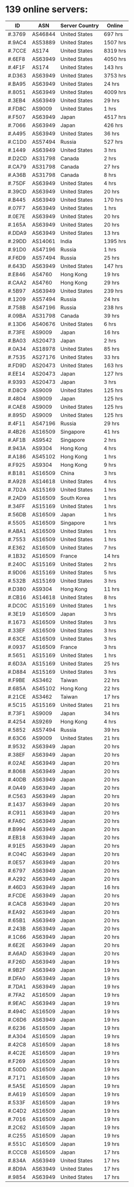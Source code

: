 # 139 online servers:

| ID | ASN | Server Country | Online |
| ------ | ------ | ------ | ------ |
| #.3769 | AS46844 | United States | 697 hrs |
| #.9AC4 | AS53889 | United States | 1507 hrs |
| #.7CCE | AS174 | United States | 8319 hrs |
| #.6EF8 | AS63949 | United States | 4050 hrs |
| #.4F1F | AS174 | United States | 143 hrs |
| #.D363 | AS63949 | United States | 3753 hrs |
| #.BA95 | AS63949 | United States | 24 hrs |
| #.8051 | AS63949 | United States | 4009 hrs |
| #.3EB4 | AS63949 | United States | 29 hrs |
| #.FD8C | AS9009 | United States | 1 hrs |
| #.F507 | AS63949 | Japan | 4517 hrs |
| #.7066 | AS63949 | Japan | 426 hrs |
| #.A495 | AS63949 | United States | 36 hrs |
| #.C1D0 | AS57494 | Russia | 527 hrs |
| #.1449 | AS63949 | United States | 3 hrs |
| #.D2CD | AS31798 | Canada | 2 hrs |
| #.CA79 | AS31798 | Canada | 27 hrs |
| #.A36B | AS31798 | Canada | 8 hrs |
| #.75DF | AS63949 | United States | 4 hrs |
| #.39CD | AS63949 | United States | 20 hrs |
| #.B445 | AS63949 | United States | 170 hrs |
| #.07F7 | AS63949 | United States | 1 hrs |
| #.0E7E | AS63949 | United States | 20 hrs |
| #.165A | AS63949 | United States | 20 hrs |
| #.DDA9 | AS63949 | United States | 13 hrs |
| #.29DD | AS14061 | India | 1395 hrs |
| #.91D0 | AS47196 | Russia | 1 hrs |
| #.F6D9 | AS57494 | Russia | 25 hrs |
| #.643D | AS63949 | United States | 147 hrs |
| #.E846 | AS4760 | Hong Kong | 19 hrs |
| #.CAA2 | AS4760 | Hong Kong | 29 hrs |
| #.5B97 | AS63949 | United States | 239 hrs |
| #.1209 | AS57494 | Russia | 24 hrs |
| #.758B | AS47196 | Russia | 238 hrs |
| #.09BA | AS31798 | Canada | 39 hrs |
| #.13D6 | AS40676 | United States | 6 hrs |
| #.73FE | AS9009 | Japan | 16 hrs |
| #.BA03 | AS20473 | Japan | 2 hrs |
| #.0A34 | AS18978 | United States | 85 hrs |
| #.7535 | AS27176 | United States | 33 hrs |
| #.FD9D | AS20473 | United States | 163 hrs |
| #.EE14 | AS20473 | Japan | 127 hrs |
| #.9393 | AS20473 | Japan | 3 hrs |
| #.D8C9 | AS9009 | United States | 125 hrs |
| #.4804 | AS9009 | Japan | 125 hrs |
| #.CAE8 | AS9009 | United States | 125 hrs |
| #.895D | AS9009 | United States | 125 hrs |
| #.4F11 | AS47196 | Russia | 29 hrs |
| #.4B26 | AS16509 | Singapore | 41 hrs |
| #.AF1B | AS9542 | Singapore | 2 hrs |
| #.943A | AS9304 | Hong Kong | 4 hrs |
| #.A186 | AS45102 | Hong Kong | 1 hrs |
| #.F925 | AS9304 | Hong Kong | 9 hrs |
| #.B181 | AS16509 | China | 3 hrs |
| #.A928 | AS14618 | United States | 4 hrs |
| #.7D2A | AS15169 | United States | 1 hrs |
| #.2AD9 | AS16509 | South Korea | 1 hrs |
| #.34FF | AS15169 | United States | 1 hrs |
| #.56DB | AS16509 | Japan | 1 hrs |
| #.5505 | AS16509 | Singapore | 1 hrs |
| #.ABA1 | AS16509 | United States | 1 hrs |
| #.7553 | AS16509 | United States | 1 hrs |
| #.E362 | AS16509 | United States | 7 hrs |
| #.1B32 | AS16509 | France | 14 hrs |
| #.240C | AS15169 | United States | 2 hrs |
| #.9D06 | AS15169 | United States | 5 hrs |
| #.532B | AS15169 | United States | 3 hrs |
| #.D380 | AS9304 | Hong Kong | 11 hrs |
| #.CB16 | AS14618 | United States | 8 hrs |
| #.DC0C | AS15169 | United States | 1 hrs |
| #.3E19 | AS16509 | Japan | 3 hrs |
| #.1673 | AS16509 | United States | 3 hrs |
| #.33EF | AS16509 | United States | 3 hrs |
| #.63CE | AS16509 | United States | 3 hrs |
| #.0937 | AS16509 | France | 3 hrs |
| #.5651 | AS15169 | United States | 1 hrs |
| #.6D3A | AS15169 | United States | 25 hrs |
| #.D884 | AS15169 | United States | 3 hrs |
| #.F9BE | AS3462 | Taiwan | 22 hrs |
| #.685A | AS45102 | Hong Kong | 22 hrs |
| #.21CE | AS3462 | Taiwan | 17 hrs |
| #.5C15 | AS15169 | United States | 21 hrs |
| #.73F1 | AS9009 | Japan | 34 hrs |
| #.4254 | AS9269 | Hong Kong | 4 hrs |
| #.5852 | AS57494 | Russia | 39 hrs |
| #.63C6 | AS9009 | United States | 21 hrs |
| #.9532 | AS63949 | Japan | 20 hrs |
| #.38EF | AS63949 | Japan | 20 hrs |
| #.02AE | AS63949 | Japan | 20 hrs |
| #.8068 | AS63949 | Japan | 20 hrs |
| #.40DB | AS63949 | Japan | 20 hrs |
| #.0A49 | AS63949 | Japan | 20 hrs |
| #.C563 | AS63949 | Japan | 20 hrs |
| #.1437 | AS63949 | Japan | 20 hrs |
| #.C911 | AS63949 | Japan | 20 hrs |
| #.FA6C | AS63949 | Japan | 20 hrs |
| #.B994 | AS63949 | Japan | 20 hrs |
| #.EB18 | AS63949 | Japan | 20 hrs |
| #.91E5 | AS63949 | Japan | 20 hrs |
| #.C04C | AS63949 | Japan | 20 hrs |
| #.0E57 | AS63949 | Japan | 20 hrs |
| #.6797 | AS63949 | Japan | 20 hrs |
| #.A292 | AS63949 | Japan | 20 hrs |
| #.46D3 | AS63949 | Japan | 16 hrs |
| #.FCDE | AS63949 | Japan | 20 hrs |
| #.CAC8 | AS63949 | Japan | 20 hrs |
| #.EA92 | AS63949 | Japan | 20 hrs |
| #.65B1 | AS63949 | Japan | 20 hrs |
| #.243B | AS63949 | Japan | 20 hrs |
| #.1C66 | AS63949 | Japan | 20 hrs |
| #.6E2E | AS63949 | Japan | 20 hrs |
| #.A6AD | AS63949 | Japan | 20 hrs |
| #.F26D | AS63949 | Japan | 19 hrs |
| #.9B2F | AS63949 | Japan | 19 hrs |
| #.DFA0 | AS63949 | Japan | 19 hrs |
| #.7DA1 | AS63949 | Japan | 19 hrs |
| #.7FA2 | AS16509 | Japan | 19 hrs |
| #.9EAC | AS63949 | Japan | 19 hrs |
| #.494C | AS16509 | Japan | 19 hrs |
| #.C6D6 | AS63949 | Japan | 19 hrs |
| #.6236 | AS16509 | Japan | 19 hrs |
| #.A304 | AS16509 | Japan | 19 hrs |
| #.42C8 | AS16509 | Japan | 18 hrs |
| #.4C2E | AS16509 | Japan | 19 hrs |
| #.F269 | AS16509 | Japan | 19 hrs |
| #.50DD | AS16509 | Japan | 19 hrs |
| #.7171 | AS16509 | Japan | 19 hrs |
| #.5A5E | AS16509 | Japan | 19 hrs |
| #.A619 | AS16509 | Japan | 19 hrs |
| #.533F | AS16509 | Japan | 19 hrs |
| #.C4D2 | AS16509 | Japan | 19 hrs |
| #.7016 | AS16509 | Japan | 19 hrs |
| #.2C62 | AS16509 | Japan | 19 hrs |
| #.C255 | AS16509 | Japan | 19 hrs |
| #.551C | AS16509 | Japan | 19 hrs |
| #.CCC8 | AS16509 | Japan | 17 hrs |
| #.834A | AS63949 | United States | 17 hrs |
| #.8D9A | AS63949 | United States | 17 hrs |
| #.9854 | AS63949 | United States | 17 hrs |

